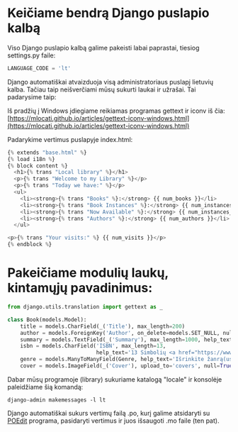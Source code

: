 # Keičiame bendrą Django puslapio kalbą

Viso Django puslapio kalbą galime pakeisti labai paprastai, tiesiog settings.py faile:

```python
LANGUAGE_CODE = 'lt'
```

Django automatiškai atvaizduoja visą administratoriaus puslapį lietuvių kalba. Tačiau taip neišverčiami mūsų sukurti laukai ir užrašai. Tai padarysime taip:

Iš pradžių į Windows įdiegiame reikiamas programas gettext ir iconv iš čia:
[https://mlocati.github.io/articles/gettext-iconv-windows.html](https://mlocati.github.io/articles/gettext-iconv-windows.html)

Padarykime vertimus puslapyje index.html:
```python
{% extends "base.html" %}
{% load i18n %}
{% block content %}
  <h1>{% trans "Local library" %}</h1>
  <p>{% trans "Welcome to my Library" %}</p>
  <p>{% trans "Today we have:" %}</p>
  <ul>
    <li><strong>{% trans "Books" %}:</strong> {{ num_books }}</li>
    <li><strong>{% trans "Book Instances" %}:</strong> {{ num_instances }}</li>
    <li><strong>{% trans "Now Available" %}:</strong> {{ num_instances_available }}</li>
    <li><strong>{% trans "Authors" %}:</strong> {{ num_authors }}</li>
  </ul>

<p>{% trans "Your visits:" %} {{ num_visits }}</p>
{% endblock %}
```

# Pakeičiame modulių laukų, kintamųjų pavadinimus:
```python
from django.utils.translation import gettext as _

class Book(models.Model):
    title = models.CharField(_('Title'), max_length=200)
    author = models.ForeignKey('Author', on_delete=models.SET_NULL, null=True, related_name='books')
    summary = models.TextField(_('Summary'), max_length=1000, help_text='Trumpas knygos aprašymas')
    isbn = models.CharField('ISBN', max_length=13,
                            help_text='13 Simbolių <a href="https://www.isbn-international.org/content/what-isbn">ISBN kodas</a>')
    genre = models.ManyToManyField(Genre, help_text='Išrinkite žanrą(us) šiai knygai')
    cover = models.ImageField(_('Cover'), upload_to='covers', null=True)
```

Dabar mūsų programoje (library) sukuriame katalogą "locale" ir konsolėje paleidžiame šią komandą:
```console
django-admin makemessages -l lt
```
Django automatiškai sukurs vertimų failą .po, kurį galime atsidaryti su [POEdit](https://poedit.net/) programa, pasidaryti vertimus ir juos išsaugoti .mo faile (ten pat).